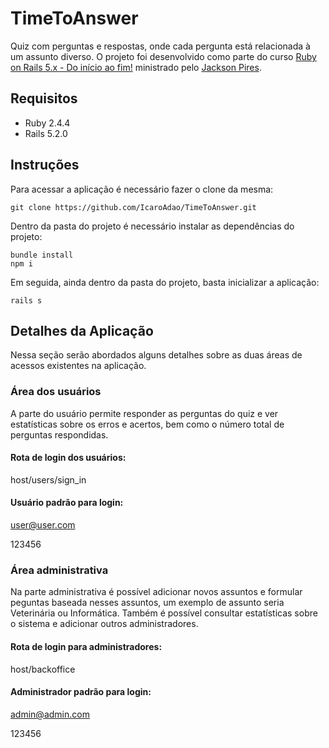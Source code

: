 # TimeToAnswer

Quiz com perguntas e respostas, onde cada pergunta está relacionada à um assunto diverso. O projeto foi desenvolvido como parte do curso [Ruby on Rails 5.x - Do início ao fim!](https://www.udemy.com/course/rubyonrails-5x/) ministrado pelo [Jackson Pires](https://www.linkedin.com/in/jackson-pires/).

## Requisitos

* Ruby 2.4.4
* Rails 5.2.0

## Instruções

Para acessar a aplicação é necessário fazer o clone da mesma:

```console
git clone https://github.com/IcaroAdao/TimeToAnswer.git
```
Dentro da pasta do projeto é necessário instalar as dependências do projeto:

```console
bundle install
npm i
```

Em seguida, ainda dentro da pasta do projeto, basta inicializar a aplicação:

```console
rails s
```

## Detalhes da Aplicação

Nessa seção serão abordados alguns detalhes sobre as duas áreas de acessos existentes na aplicação.

### Área dos usuários

A parte do usuário permite responder as perguntas do quiz e ver estatísticas sobre os erros e acertos, bem como o número total de perguntas respondidas.

#### Rota de login dos usuários:

host/users/sign_in

#### Usuário padrão para login:

user@user.com

123456

### Área administrativa

Na parte administrativa é possível adicionar novos assuntos e formular peguntas baseada nesses assuntos, um exemplo de assunto seria Veterinária ou Informática. Também é possível consultar estatísticas sobre o sistema e adicionar outros administradores.

#### Rota de login para administradores:

host/backoffice

#### Administrador padrão para login:

admin@admin.com

123456
